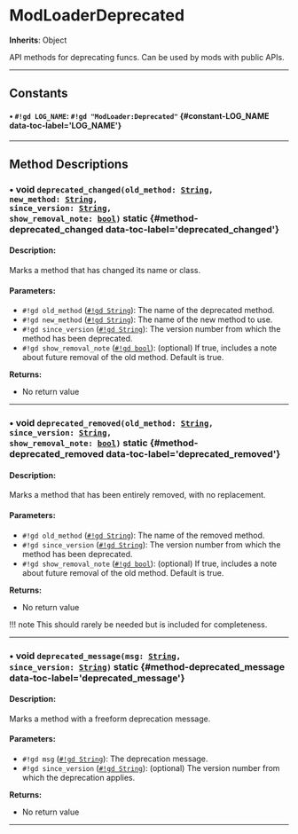 # ModLoaderDeprecated
**Inherits**: Object


API methods for deprecating funcs. Can be used by mods with public APIs.
<hr style="border-width: thick">

## Constants
#### • `#!gd LOG_NAME`: `#!gd "ModLoader:Deprecated"` {#constant-LOG_NAME data-toc-label='LOG_NAME'} 

<hr style="border-width: thick">

## Method Descriptions
### • void <code class="highlight">deprecated_changed(old_method: [String](https://docs.godotengine.org/en/stable/classes/class_string.html), new_method: [String](https://docs.godotengine.org/en/stable/classes/class_string.html), since_version: [String](https://docs.godotengine.org/en/stable/classes/class_string.html), show_removal_note: [bool](https://docs.godotengine.org/en/stable/classes/class_bool.html))</code> static {#method-deprecated_changed data-toc-label='deprecated_changed'}
#### Description:
Marks a method that has changed its name or class.

#### Parameters:
  
- `#!gd old_method` ([`#!gd String`](https://docs.godotengine.org/en/stable/classes/class_string.html)): The name of the deprecated method.  
- `#!gd new_method` ([`#!gd String`](https://docs.godotengine.org/en/stable/classes/class_string.html)): The name of the new method to use.  
- `#!gd since_version` ([`#!gd String`](https://docs.godotengine.org/en/stable/classes/class_string.html)): The version number from which the method has been deprecated.  
- `#!gd show_removal_note` ([`#!gd bool`](https://docs.godotengine.org/en/stable/classes/class_bool.html)): (optional) If true, includes a note about future removal of the old method. Default is true.

**Returns:**
  
- No return value  

***
### • void <code class="highlight">deprecated_removed(old_method: [String](https://docs.godotengine.org/en/stable/classes/class_string.html), since_version: [String](https://docs.godotengine.org/en/stable/classes/class_string.html), show_removal_note: [bool](https://docs.godotengine.org/en/stable/classes/class_bool.html))</code> static {#method-deprecated_removed data-toc-label='deprecated_removed'}
#### Description:
Marks a method that has been entirely removed, with no replacement.

#### Parameters:
  
- `#!gd old_method` ([`#!gd String`](https://docs.godotengine.org/en/stable/classes/class_string.html)): The name of the removed method.  
- `#!gd since_version` ([`#!gd String`](https://docs.godotengine.org/en/stable/classes/class_string.html)): The version number from which the method has been deprecated.  
- `#!gd show_removal_note` ([`#!gd bool`](https://docs.godotengine.org/en/stable/classes/class_bool.html)): (optional) If true, includes a note about future removal of the old method. Default is true.

**Returns:**
  
- No return value



!!! note 
	This should rarely be needed but is included for completeness.
  

***
### • void <code class="highlight">deprecated_message(msg: [String](https://docs.godotengine.org/en/stable/classes/class_string.html), since_version: [String](https://docs.godotengine.org/en/stable/classes/class_string.html))</code> static {#method-deprecated_message data-toc-label='deprecated_message'}
#### Description:
Marks a method with a freeform deprecation message.

#### Parameters:
  
- `#!gd msg` ([`#!gd String`](https://docs.godotengine.org/en/stable/classes/class_string.html)): The deprecation message.  
- `#!gd since_version` ([`#!gd String`](https://docs.godotengine.org/en/stable/classes/class_string.html)): (optional) The version number from which the deprecation applies.

**Returns:**
  
- No return value  

***
